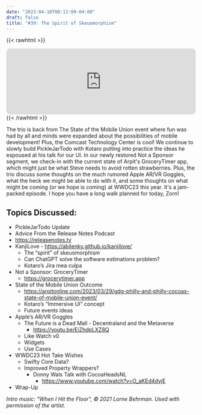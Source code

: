```yaml
---
date: "2023-04-10T00:12:00-04:00"
draft: false 
title: "#39: The Spirit of Skeuomorphism"
---
```


{{< rawhtml >}}
<iframe id="embedPlayer" src="https://embed.podcasts.apple.com/us/podcast/39-the-spirit-of-skeuomorphism/id1589612693?i=1000608134886&amp;itsct=podcast_box_player&amp;itscg=30200&amp;ls=1&amp;theme=auto" height="175px" frameborder="0" sandbox="allow-forms allow-popups allow-same-origin allow-scripts allow-top-navigation-by-user-activation" allow="autoplay *; encrypted-media *; clipboard-write" style="width: 100%; max-width: 660px; overflow: hidden; border-radius: 10px; transform: translateZ(0px); animation: 2s ease 0s 6 normal none running loading-indicator; background-color: rgb(228, 228, 228);"></iframe>
{{< /rawhtml >}}

The trio is back from The State of the Mobile Union event where fun was had by all and minds were expanded about the possibilities of mobile development! Plus, the Comcast Technology Center is cool! We continue to slowly build PickleJarTodo with Kotaro putting into practice the ideas he espoused at his talk for our UI. In our newly restored Not a Sponsor segment, we check-in with the current state of Arpit's GroceryTimer app, which might just be what Steve needs to avoid rotten strawberries. Plus, the trio discuss some thoughts on the much rumored Apple AR/VR Goggles, what the heck we might be able to do with it, and some thoughts on what might be coming (or we hope is coming) at WWDC23 this year. It's a jam-packed episode. I hope you have a long walk planned for today, Zorn!

## Topics Discussed:
- PickleJarTodo Update
 - Advice From the Release Notes Podcast
 - https://releasenotes.tv
  - KanjiLove
        - https://abilenky.github.io/kanjilove/
    - The “spirit” of skeuomorphism
    - Can ChatGPT solve the software estimations problem?
    - Kotaro’s Jira mea culpa
- Not a Sponsor: GroceryTimer
    - https://grocerytimer.app 
- State of the Mobile Union Outcome
    - https://arpitonline.com/2023/03/29/gdg-philly-and-philly-cocoas-state-of-mobile-union-event/
    - Kotaro’s “Immersive UI” concept
    - Future events ideas
- Apple’s AR/VR Goggles
    - The Future is a Dead Mall - Decentraland and the Metaverse
        - https://youtu.be/EiZhdpLXZ8Q
    - Like Watch v0
    - Widgets
    - Use Cases
- WWDC23 Hot Take Wishes
    - Swifty Core Data?
    - Improved Property Wrappers?
        - Donny Wals Talk with CocoaHeadsNL
            - https://www.youtube.com/watch?v=O_aKEd4dyjE
- Wrap-Up

*Intro music: "When I Hit the Floor", © 2021 Lorne Behrman. Used with permission of the artist.*
